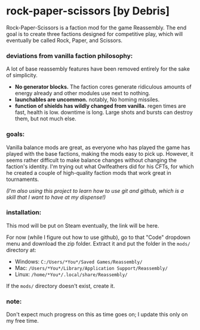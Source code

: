 # rock-paper-scissors [by Debris]

Rock-Paper-Scissors is a faction mod for the game Reassembly. The end goal is to create three factions designed for competitive play, which will eventually be called Rock, Paper, and Scissors.

### deviations from vanilla faction philosophy:

A lot of base reassembly features have been removed entirely for the sake of simplicity.
- **No generator blocks.** The faction cores generate ridiculous amounts of energy already and other modules use next to nothing.
- **launchables are uncommon.** notably, No homing missiles.
- **function of shields has wildly changed from vanilla.** regen times are fast, health is low. downtime is long. Large shots and bursts can destroy them, but not much else.

### goals:

Vanilla balance mods are great, as everyone who has played the game has played with the base factions, making the mods easy to pick up. However, it seems rather difficult to make balance changes without changing the faction's identity. I'm trying out what Owlfeathers did for his CFTs, for which he created a couple of high-quality faction mods that work great in tournaments.

_(I'm also using this project to learn how to use git and github, which is a skill that I want to have at my dispense!)_

### installation:

This mod will be put on Steam eventually, the link will be here.

For now (while I figure out how to use github), go to that "Code" dropdown menu and download the zip folder. 
Extract it and put the folder in the `mods/` directory at:
- Windows: `C:/Users/*You*/Saved Games/Reassembly/`
- Mac: `/Users/*You*/Library/Application Support/Reassembly/`
- Linux: `/home/*You*/.local/share/Reassembly/`

If the `mods/` directory doesn't exist, create it.

### note:

Don't expect much progress on this as time goes on; I update this only on my free time.